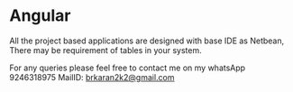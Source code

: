 # Angular

All the project based applications are designed with base IDE as  Netbean,
There may be requirement of tables in your system.

For any queries please feel free to contact me on my whatsApp   9246318975
MailID: brkaran2k2@gmail.com
